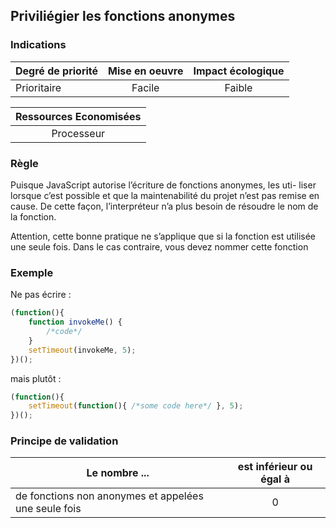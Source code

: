 ## Priviliégier les fonctions anonymes
### Indications
| Degré de priorité |      Mise en oeuvre       |  Impact écologique    | 
|-------------------|:-------------------------:|:---------------------:|
| Prioritaire       |  Facile                   | Faible                | 


|Ressources Economisées                                      |
|:----------------------------------------------------------:|
| Processeur |

### Règle
Puisque JavaScript autorise l’écriture de fonctions anonymes, les uti- liser lorsque c’est possible et que la maintenabilité du projet n’est pas remise en cause. De cette façon, l’interpréteur n’a plus besoin de résoudre le nom de la fonction.

Attention, cette bonne pratique ne s’applique que si la fonction est utilisée une seule fois. Dans le cas contraire, vous devez nommer cette fonction

### Exemple
Ne pas écrire :
```javascript
(function(){
    function invokeMe() {
        /*code*/
    }
    setTimeout(invokeMe, 5);
})();
```

mais plutôt :
```javascript
(function(){
    setTimeout(function(){ /*some code here*/ }, 5);
})();
```

### Principe de validation

| Le nombre ...     | est inférieur ou égal à   |  
|-------------------|:-------------------------:|
| de fonctions non anonymes et appelées une seule fois  |  0 |
